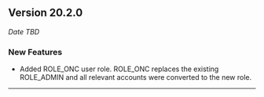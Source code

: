 ## Version 20.2.0
_Date TBD_

### New Features
* Added ROLE_ONC user role. ROLE_ONC replaces the existing ROLE_ADMIN and all relevant accounts were converted to the new role.

---

